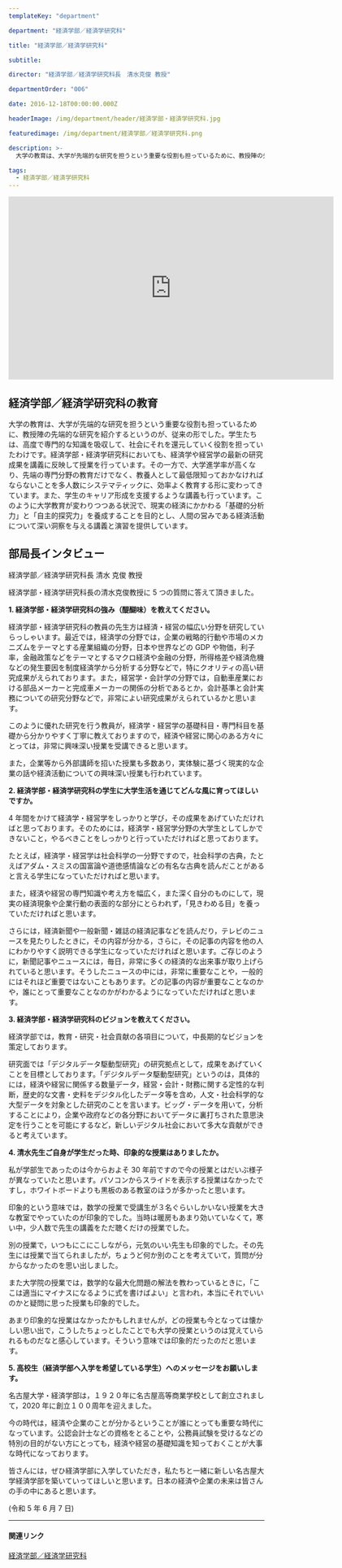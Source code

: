 ```yaml
---
templateKey: "department"

department: "経済学部／経済学研究科"

title: "経済学部／経済学研究科"

subtitle:

director: "経済学部／経済学研究科長　清水克俊 教授"

departmentOrder: "006"

date: 2016-12-18T00:00:00.000Z

headerImage: /img/department/header/経済学部・経済学研究科.jpg

featuredimage: /img/department/経済学部／経済学研究科.png

description: >-
  大学の教育は、大学が先端的な研究を担うという重要な役割も担っているために、教授陣の先端的な研究を紹介するというのが、従来の形でした。学生たちは、高度で専門的な知識を吸収して、社会にそれを還元していく役割を担っていたわけです。経済学部／経済学研究科においても、経済学や経営学の最新の研究成果を講義に反映して授業を行っています。その一方で、大学進学率が高くなり、先端の専門分野の教育だけでなく、教養人として最低限知っておかなければならないことを多人数にシステマティックに、効率よく教育する形に変わってきています。また、学生のキャリア形成を支援するような講義も行っています。このように大学教育が変わりつつある状況で、現実の経済にかかわる「基礎的分析力」と「自主的探究力」を養成することを目的とし、人間の営みである経済活動について深い洞察を与える講義と演習を提供しています。

tags:
  - 経済学部／経済学研究科
---
```


<iframe width="640" height="360" src="https://www.youtube.com/embed/lou72TI42Ps" frameborder="0" allow="accelerometer; autoplay; clipboard-write; encrypted-media; gyroscope; picture-in-picture" allowfullscreen></iframe>

## 経済学部／経済学研究科の教育

大学の教育は、大学が先端的な研究を担うという重要な役割も担っているために、教授陣の先端的な研究を紹介するというのが、従来の形でした。学生たちは、高度で専門的な知識を吸収して、社会にそれを還元していく役割を担っていたわけです。経済学部・経済学研究科においても、経済学や経営学の最新の研究成果を講義に反映して授業を行っています。その一方で、大学進学率が高くなり、先端の専門分野の教育だけでなく、教養人として最低限知っておかなければならないことを多人数にシステマティックに、効率よく教育する形に変わってきています。また、学生のキャリア形成を支援するような講義も行っています。このように大学教育が変わりつつある状況で、現実の経済にかかわる「基礎的分析力」と「自主的探究力」を養成することを目的とし、人間の営みである経済活動について深い洞察を与える講義と演習を提供しています。

## 部局長インタビュー

経済学部／経済学研究科長 清水 克俊 教授

経済学部・経済学研究科長の清水克俊教授に 5 つの質問に答えて頂きました。

**1. 経済学部・経済学研究科の強み（醍醐味）を教えてください。**

経済学部・経済学研究科の教員の先生方は経済・経営の幅広い分野を研究していらっしゃいます。最近では，経済学の分野では，企業の戦略的行動や市場のメカニズムをテーマとする産業組織の分野，日本や世界などの GDP や物価，利子率，金融政策などをテーマとするマクロ経済や金融の分野，所得格差や経済危機などの発生要因を制度経済学から分析する分野などで，特にクオリティの高い研究成果がえられております。また，経営学・会計学の分野では，自動車産業における部品メーカーと完成車メーカーの関係の分析であるとか，会計基準と会計実務についての研究分野などで，非常によい研究成果がえられているかと思います。

このように優れた研究を行う教員が，経済学・経営学の基礎科目・専門科目を基礎から分かりやすく丁寧に教えておりますので，経済や経営に関心のある方々にとっては，非常に興味深い授業を受講できると思います。

また，企業等から外部講師を招いた授業も多数あり，実体験に基づく現実的な企業の話や経済活動についての興味深い授業も行われています。

**2. 経済学部・経済学研究科の学生に大学生活を通じてどんな風に育ってほしいですか。**

4 年間をかけて経済学・経営学をしっかりと学び，その成果をあげていただければと思っております。そのためには，経済学・経営学分野の大学生としてしかできないこと，やるべきことをしっかりと行っていただければと思っております。

たとえば，経済学・経営学は社会科学の一分野ですので，社会科学の古典，たとえばアダム・スミスの国富論や道徳感情論などの有名な古典を読んだことがあると言える学生になっていただければと思います。

また，経済や経営の専門知識や考え方を幅広く，また深く自分のものにして，現実の経済現象や企業行動の表面的な部分にとらわれず，「見きわめる目」を養っていただければと思います。

さらには，経済新聞や一般新聞・雑誌の経済記事などを読んだり，テレビのニュースを見たりしたときに，その内容が分かる，さらに，その記事の内容を他の人にわかりやすく説明できる学生になっていただければと思います。ご存じのように，新聞記事やニュースには，毎日，非常に多くの経済的な出来事が取り上げられていると思います。そうしたニュースの中には，非常に重要なことや，一般的にはそれほど重要ではないこともあります。どの記事の内容が重要なことなのかや，誰にとって重要なことなのかがわかるようになっていただければと思います。

**3. 経済学部・経済学研究科のビジョンを教えてください。**

経済学部では，教育・研究・社会貢献の各項目について，中長期的なビジョンを策定しております。

研究面では「デジタルデータ駆動型研究」の研究拠点として，成果をあげていくことを目標としております。「デジタルデータ駆動型研究」というのは，具体的には，経済や経営に関係する数量データ，経営・会計・財務に関する定性的な判断，歴史的な文書・史料をデジタル化したデータ等を含め，人文・社会科学的な大型データを対象とした研究のことを言います。ビッグ・データを用いて，分析することにより，企業や政府などの各分野においてデータに裏打ちされた意思決定を行うことを可能にするなど，新しいデジタル社会において多大な貢献ができると考えています。

**4. 清水先生ご自身が学生だった時、印象的な授業はありましたか。**

私が学部生であったのは今からおよそ 30 年前ですので今の授業とはだいぶ様子が異なっていたと思います。パソコンからスライドを表示する授業はなかったですし，ホワイトボードよりも黒板のある教室のほうが多かったと思います。

印象的という意味では，数学の授業で受講生が３名ぐらいしかいない授業を大きな教室でやっていたのが印象的でした。当時は暖房もあまり効いていなくて，寒い中，少人数で先生の講義をただ聴くだけの授業でした。

別の授業で，いつもにこにこしながら，元気のいい先生も印象的でした。その先生には授業で当てられましたが，ちょうど何か別のことを考えていて，質問が分からなかったのを思い出しました。

また大学院の授業では，数学的な最大化問題の解法を教わっているときに，「ここは適当にマイナスになるように式を書けばよい」と言われ，本当にそれでいいのかと疑問に思った授業も印象的でした。

あまり印象的な授業はなかったかもしれませんが，どの授業も今となっては懐かしい思い出で，こうしたちょっとしたことでも大学の授業というのは覚えていられるものだなと感心しています。そういう意味では印象的だったのだと思います。

**5. 高校生（経済学部へ入学を希望している学生）へのメッセージをお願いします。**

名古屋大学・経済学部は，１９２０年に名古屋高等商業学校として創立されまして，2020 年に創立１００周年を迎えました。

今の時代は，経済や企業のことが分かるということが誰にとっても重要な時代になっています。公認会計士などの資格をとることや，公務員試験を受けるなどの特別の目的がない方にとっても，経済や経営の基礎知識を知っておくことが大事な時代になっております。

皆さんには，ぜひ経済学部に入学していただき，私たちと一緒に新しい名古屋大学経済学部を築いていってほしいと思います。日本の経済や企業の未来は皆さんの手の中にあると思います。

(令和 5 年 6 月 7 日)

---

#### 関連リンク

[経済学部／経済学研究科](http://www2.soec.nagoya-u.ac.jp)

